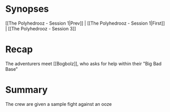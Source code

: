 # Synopses

[[The Polyhedrooz - Session 1|Prev]] | [[The Polyhedrooz - Session 1|First]] | [[The Polyhedrooz - Session 3]]

# Recap
The adventurers meet [[Bogbolz]], who asks for help within their "Big Bad Base"

# Summary
The crew are given a sample fight against an ooze